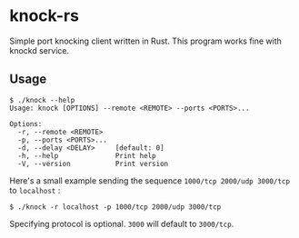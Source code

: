 # knock-rs

Simple port knocking client written in Rust.
This program works fine with knockd service.

## Usage

```
$ ./knock --help
Usage: knock [OPTIONS] --remote <REMOTE> --ports <PORTS>...

Options:
  -r, --remote <REMOTE>
  -p, --ports <PORTS>...
  -d, --delay <DELAY>     [default: 0]
  -h, --help              Print help
  -V, --version           Print version
```

Here's a small example sending the sequence `1000/tcp 2000/udp 3000/tcp` to `localhost` :

```
$ ./knock -r localhost -p 1000/tcp 2000/udp 3000/tcp
```

Specifying protocol is optional. `3000` will default to `3000/tcp`.
